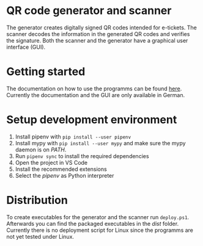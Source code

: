 # QR code generator and scanner
The generator creates digitally signed QR codes intended for e-tickets.
The scanner decodes the information in the generated QR codes and verifies the signature. Both the scanner and the generator have a graphical user interface (GUI).

# Getting started

The documentation on how to use the programms can be found [here](doc). Currently the documentation and the GUI are only available in German.

# Setup development environment

1. Install pipenv with `pip install --user pipenv`
2. Install mypy with `pip install --user mypy` and make sure the mypy daemon is on *PATH*.
3. Run `pipenv sync` to install the required dependencies
4. Open the project in VS Code
5. Install the recommended extensions
6. Select the *pipenv* as Python interpreter

# Distribution

To create executables for the generator and the scanner run `deploy.ps1`.
Afterwards you can find the packaged executables in the *dist* folder. Currently there is no deployment script for Linux since the programms are not yet tested under Linux.